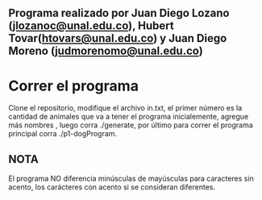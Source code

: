 ## Programa realizado por Juan Diego Lozano (jlozanoc@unal.edu.co), Hubert Tovar(htovars@unal.edu.co) y Juan Diego Moreno (judmorenomo@unal.edu.co)

# Correr el programa
Clone el repositorio, modifique el archivo in.txt, el primer número es la cantidad de animales que va a tener el programa inicialemente, agregue más nombres , luego corra ./generate, por último para correr el programa principal corra ./p1-dogProgram.

## NOTA
El programa NO diferencia minúsculas de mayúsculas para caracteres sin acento, los carácteres con acento si se consideran diferentes.